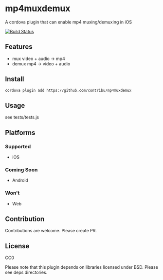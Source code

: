 # mp4muxdemux

A cordova plugin that can enable mp4 muxing/demuxing in iOS

[![Build Status](https://travis-ci.org/contribu/mp4muxdemux.svg?branch=master)](https://travis-ci.org/contribu/mp4muxdemux)

## Features

- mux video + audio -> mp4
- demux mp4 -> video + audio

## Install

```bash
cordova plugin add https://github.com/contribu/mp4muxdemux
```

## Usage

see tests/tests.js

## Platforms

### Supported

- iOS

### Coming Soon

- Android

### Won't

- Web

## Contribution

Contributions are welcome.
Please create PR.

## License

CC0

Please note that this plugin depends on libraries licensed under BSD.
Please see deps directories.
